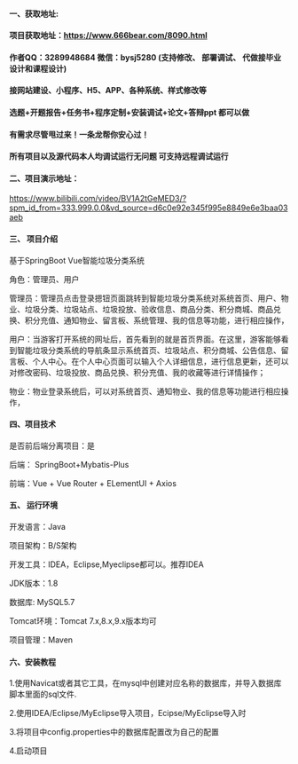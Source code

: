 #### 一、获取地址:

#### 项目获取地址：https://www.666bear.com/8090.html

#### 作者QQ：3289948684 微信：bysj5280 (支持修改、 部署调试、 代做接毕业设计和课程设计)

#### 接网站建设、小程序、H5、APP、各种系统、样式修改等

#### 选题+开题报告+任务书+程序定制+安装调试+论文+答辩ppt 都可以做

#### 有需求尽管甩过来！一条龙帮你安心过！

#### 所有项目以及源代码本人均调试运行无问题 可支持远程调试运行


#### 二、项目演示地址：

https://www.bilibili.com/video/BV1A2tGeMED3/?spm_id_from=333.999.0.0&vd_source=d6c0e92e345f995e8849e6e3baa03aeb

#### 三、 项目介绍

基于SpringBoot Vue智能垃圾分类系统

角色：管理员、用户

管理员：管理员点击登录摁钮页面跳转到智能垃圾分类系统对系统首页、用户、物业、垃圾分类、垃圾站点、垃圾投放、验收信息、商品分类、积分商城、商品兑换、积分充值、通知物业、留言板、系统管理、我的信息等功能，进行相应操作，

用户：当游客打开系统的网址后，首先看到的就是首页界面。在这里，游客能够看到智能垃圾分类系统的导航条显示系统首页、垃圾站点、积分商城、公告信息、留言板、个人中心。在个人中心页面可以输入个人详细信息，进行信息更新，还可以对修改密码、垃圾投放、商品兑换、积分充值、我的收藏等进行详情操作；

物业：物业登录系统后，可以对系统首页、通知物业、我的信息等功能进行相应操作，

#### 四、项目技术

是否前后端分离项目：是

后端： SpringBoot+Mybatis-Plus

前端：Vue + Vue Router + ELementUI + Axios

#### 五、 运行环境

开发语言：Java

项目架构：B/S架构

开发工具：IDEA，Eclipse,Myeclipse都可以。推荐IDEA

JDK版本：1.8

数据库: MySQL5.7

Tomcat环境：Tomcat 7.x,8.x,9.x版本均可

项目管理：Maven



#### 六、安装教程

1.使用Navicat或者其它工具，在mysql中创建对应名称的数据库，并导入数据库脚本里面的sql文件.

2.使用IDEA/Eclipse/MyEclipse导入项目，Ecipse/MyEclipse导入时

3.将项目中config.properties中的数据库配置改为自己的配置

4.启动项目
